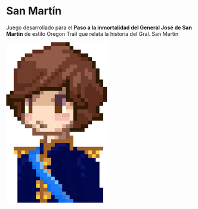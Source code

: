 # San Martín

Juego desarrollado para el **Paso a la inmortalidad del General José de San Martín** de estilo Oregon Trail que relata la historia del Gral. San Martín

![](https://raw.githubusercontent.com/stonefeld/sanmartin/master/sprites/sm%20adulto%2027x43.png)
